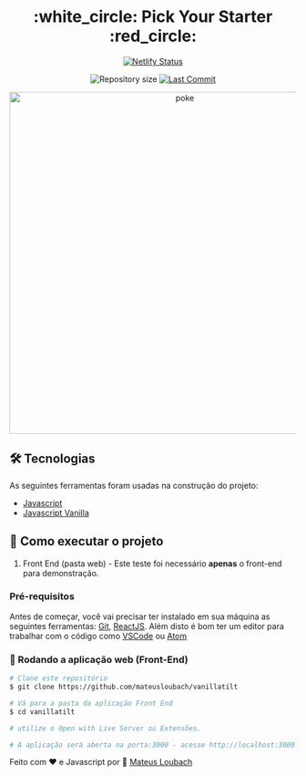 <h1 align="center">:white_circle: Pick Your Starter :red_circle:</h1>

<div align="center">

  [![Netlify Status](https://api.netlify.com/api/v1/badges/49b09d4f-d381-4b35-bdc4-51259584e2cb/deploy-status)](https://app.netlify.com/sites/pickmystarter/deploys)

</div>


<p align="center">
  <img alt="Repository size" src="https://img.shields.io/github/repo-size/mateusloubach/vanillatilt">

  <a href="https://github.com/mateusloubach/vanillatilt/commits/master">
    <img alt="Last Commit" src="https://img.shields.io/github/last-commit/mateusloubach/vanillatilt">
  </a>
</p>

<p align="center" style="display: flex; align-items: flex-start; justify-content: center;">
  <img alt="poke" title="#poke" src="https://github.com/mateusloubach/vanillatilt/blob/main/third.gif" width="600px"> <br>
</p>

## 🛠 Tecnologias

As seguintes ferramentas foram usadas na construção do projeto:

- [Javascript](https://www.javascript.com/)
- [Javascript Vanilla](https://www.javascript.com/)

## 🚀 Como executar o projeto

1. Front End (pasta web) - Este teste foi necessário **apenas** o front-end para demonstração.

### Pré-requisitos

Antes de começar, você vai precisar ter instalado em sua máquina as seguintes ferramentas:
[Git](https://git-scm.com), [ReactJS](https://reactjs.org/). 
Além disto é bom ter um editor para trabalhar com o código como [VSCode](https://code.visualstudio.com/) ou [Atom](https://atom.io/)


### 🧭 Rodando a aplicação web (Front-End)

```bash
# Clone este repositório
$ git clone https://github.com/mateusloubach/vanillatilt

# Vá para a pasta da aplicação Front End
$ cd vanillatilt

# utilize o Open with Live Server ou Extensões.

# A aplicação será aberta na porta:3000 - acesse http://localhost:3000
```

Feito com ❤️ e Javascript por :wave: [Mateus Loubach](https://www.linkedin.com/in/mateusloubach/)
